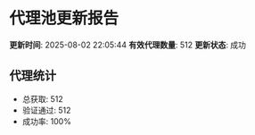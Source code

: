 # 代理池更新报告

**更新时间**: 2025-08-02 22:05:44
**有效代理数量**: 512
**更新状态**:  成功

## 代理统计
- 总获取: 512
- 验证通过: 512
- 成功率: 100%
